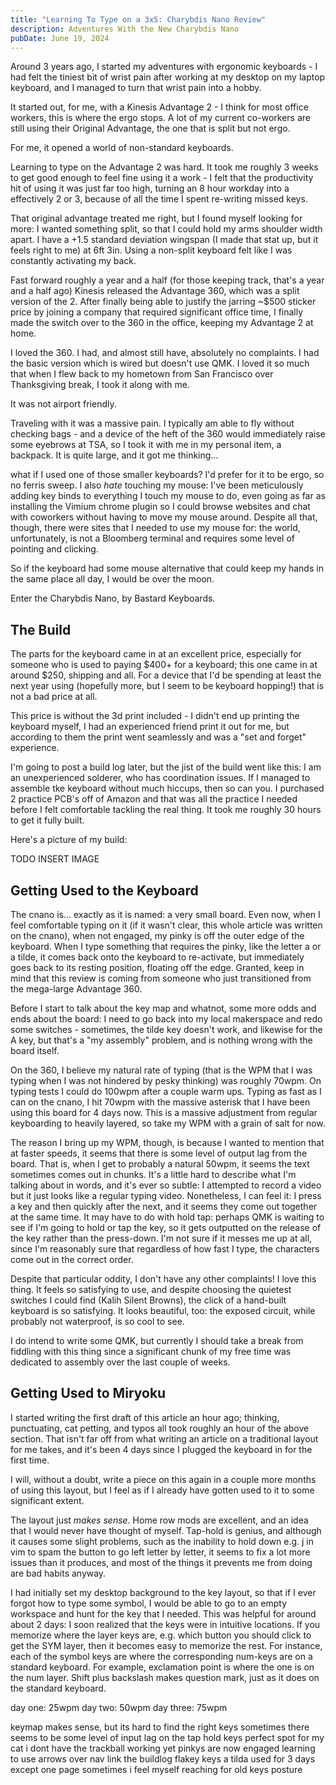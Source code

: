 ```yaml
---
title: "Learning To Type on a 3x5: Charybdis Nano Review"
description: Adventures With the New Charybdis Nano
pubDate: June 19, 2024
---
```


Around 3 years ago, I started my adventures with ergonomic keyboards - I had felt the tiniest bit of wrist pain after working at my desktop on my laptop keyboard, and I managed to turn that wrist pain into a hobby.

It started out, for me, with a Kinesis Advantage 2 - I think for most office workers, this is where the ergo stops. A lot of my current co-workers are still using their Original Advantage, the one that is split but not ergo.

For me, it opened a world of non-standard keyboards. 

Learning to type on the Advantage 2 was hard. It took me roughly 3 weeks to get good enough to feel fine using it a work - I felt that the productivity hit of using it was just far too high, turning an 8 hour workday into a effectively 2 or 3, because of all the time I spent re-writing missed keys.

That original advantage treated me right, but I found myself looking for more: I wanted something split, so that I could hold my arms shoulder width apart. I have a +1.5 standard deviation wingspan (I made that stat up, but it feels right to me) at 6ft 3in. Using a non-split keyboard felt like I was constantly activating my back.

Fast forward roughly a year and a half (for those keeping track, that's a year and a half ago) Kinesis released the Advantage 360, which was a split version of the 2. After finally being able to justify the jarring ~$500 sticker price by joining a company that required significant office time, I finally made the switch over to the 360 in the office, keeping my Advantage 2 at home. 

I loved the 360. I had, and almost still have, absolutely no complaints. I had the basic version which is wired but doesn't use QMK. I loved it so much that when I flew back to my hometown from San Francisco over Thanksgiving break, I took it along with me.

It was not airport friendly.

Traveling with it was a massive pain. I typically am able to fly without checking bags - and a device of the heft of the 360 would immediately raise some eyebrows at TSA, so I took it with me in my personal item, a backpack. It is quite large, and it got me thinking... 

what if I used one of those smaller keyboards? I'd prefer for it to be ergo, so no ferris sweep. I also _hate_ touching my mouse: I've been meticulously adding key binds to everything I touch my mouse to do, even going as far as installing the Vimium chrome plugin so I could browse websites and chat with coworkers without having to move my mouse around. Despite all that, though, there were sites that I needed to use my mouse for: the world, unfortunately, is not a Bloomberg terminal and requires some level of pointing and clicking.

So if the keyboard had some mouse alternative that could keep my hands in the same place all day, I would be over the moon.

Enter the Charybdis Nano, by Bastard Keyboards.

## The Build

The parts for the keyboard came in at an excellent price, especially for someone who is used to paying $400+ for a keyboard; this one came in at around $250, shipping and all. For a device that I'd be spending at least the next year using (hopefully more, but I seem to be keyboard hopping!) that is not a bad price at all.

This price is without the 3d print included - I didn't end up printing the keyboard myself, I had an experienced friend print it out for me, but according to them the print went seamlessly and was a "set and forget" experience.

I'm going to post a build log later, but the jist of the build went like this: I am an unexperienced solderer, who has coordination issues. If I managed to assemble tke keyboard without much hiccups, then so can you. I purchased 2 practice PCB's off of Amazon and that was all the practice I needed before I felt comfortable tackling the real thing. It took me roughly 30 hours to get it fully built.

Here's a picture of my build:

TODO INSERT IMAGE

## Getting Used to the Keyboard 

The cnano is... exactly as it is named: a very small board. Even now, when I feel comfortable typing on it (if it wasn't clear, this whole article was written on the cnano), when not engaged, my pinky is off the outer edge of the keyboard. When I type something that requires the pinky, like the letter a or a tilde, it comes back onto the keyboard to re-activate, but immediately goes back to its resting position, floating off the edge. Granted, keep in mind that this review is coming from someone who just transitioned from the mega-large Advantage 360.

Before I start to talk about the key map and whatnot, some more odds and ends about the board: I need to go back into my local makerspace and redo some switches - sometimes, the tilde key doesn't work, and likewise for the A key, but that's a "my assembly" problem, and is nothing wrong with the board itself. 

On the 360, I believe my natural rate of typing (that is the WPM that I was typing when I was not hindered by pesky thinking) was roughly 70wpm. On typing tests I could do 100wpm after a couple warm ups. Typing as fast as I can on the cnano, I hit 70wpm with the massive asterisk that I have been using this board for 4 days now. This is a massive adjustment from regular keyboarding to heavily layered, so take my WPM with a grain of salt for now.

The reason I bring up my WPM, though, is because I wanted to mention that at faster speeds, it seems that there is some level of output lag from the board. That is, when I get to probably a natural 50wpm, it seems the text sometimes comes out in chunks. It's a little hard to describe what I'm talking about in words, and it's ever so subtle: I attempted to record a video but it just looks like a regular typing video. Nonetheless, I can feel it: I press a key and then quickly after the next, and it seems they come out together at the same time. It may have to do with hold tap: perhaps QMK is waiting to see if I'm going to hold or tap the key, so it gets outputted on the release of the key rather than the press-down. I'm not sure if it messes me up at all, since I'm reasonably sure that regardless of how fast I type, the characters come out in the correct order.

Despite that particular oddity, I don't have any other complaints! I love this thing. It feels so satisfying to use, and despite choosing the quietest switches I could find (Kalih Silent Browns), the click of a hand-built keyboard is so satisfying. It looks beautiful, too: the exposed circuit, while probably not waterproof, is so cool to see. 

I do intend to write some QMK, but currently I should take a break from fiddling with this thing since a significant chunk of my free time was dedicated to assembly over the last couple of weeks.

## Getting Used to Miryoku

I started writing the first draft of this article an hour ago; thinking, punctuating, cat petting, and typos all took roughly an hour of the above section. That isn't far off from what writing an article on a traditional layout for me takes, and it's been 4 days since I plugged the keyboard in for the first time. 

I will, without a doubt, write a piece on this again in a couple more months of using this layout, but I feel as if I already have gotten used to it to some significant extent.

The layout just _makes sense_. Home row mods are excellent, and an idea that I would never have thought of myself. Tap-hold is genius, and although it causes some slight problems, such as the inability to hold down e.g. j in vim to spam the button to go left letter by letter, it seems to fix a lot more issues than it produces, and most of the things it prevents me from doing are bad habits anyway.

I had initially set my desktop background to the key layout, so that if I ever forgot how to type some symbol, I would be able to go to an empty workspace and hunt for the key that I needed. This was helpful for around about 2 days: I soon realized that the keys were in intuitive locations. If you memorize where the layer keys are, e.g. which button you should click to get the SYM layer, then it becomes easy to memorize the rest. For instance, each of the symbol keys are where the corresponding num-keys are on a standard keyboard. For example, exclamation point is where the one is on the num layer. Shift plus backslash makes question mark, just as it does on the standard keyboard.



 





day one: 25wpm
day two: 50wpm
day three: 75wpm

keymap makes sense, but its hard to find the right keys sometimes
there seems to be some level of input lag on the tap hold keys
perfect spot for my cat
i dont have the trackball working yet
pinkys are now engaged
learning to use arrows over nav
link the buildlog
flakey keys a tilda
used for 3 days except one page
sometimes i feel myself reaching for old keys 
posture